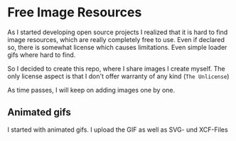 # Free Image Resources

As I started developing open source projects I realized that it is hard to find image resources, 
which are really completely free to use. Even if declared so, there is somewhat license which causes
limitations. Even simple loader gifs where hard to find.

So I decided to create this repo, where I share images I create myself. The only license aspect is that
I don't offer warranty of any kind (`The Unlicense`)

As time passes, I will keep on adding images one by one.

## Animated gifs

I started with animated gifs. I upload the GIF as well as SVG- und XCF-Files
